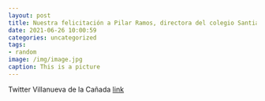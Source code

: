 ```yaml
---
layout: post
title: Nuestra felicitación a Pilar Ramos, directora del colegio Santiago Apóstol, por su jubilación. ¡Gracias por tu labor docente en ...
date: 2021-06-26 10:00:59
categories: uncategorized
tags:
- random
image: /img/image.jpg
caption: This is a picture
---
```

Twitter Villanueva de la Cañada [link](https://twitter.com/AytoVDLCanada/status/1408412291566030854)
